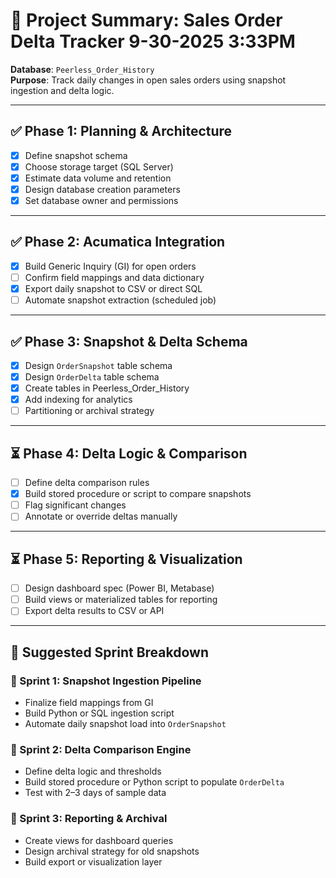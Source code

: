 # 📘 Project Summary: Sales Order Delta Tracker  9-30-2025 3:33PM
**Database**: `Peerless_Order_History`  
**Purpose**: Track daily changes in open sales orders using snapshot ingestion and delta logic.

---

## ✅ Phase 1: Planning & Architecture

- [x] Define snapshot schema  
- [x] Choose storage target (SQL Server)  
- [x] Estimate data volume and retention  
- [x] Design database creation parameters  
- [x] Set database owner and permissions  

---

## ✅ Phase 2: Acumatica Integration

- [x] Build Generic Inquiry (GI) for open orders  
- [ ] Confirm field mappings and data dictionary  
- [x] Export daily snapshot to CSV or direct SQL  
- [ ] Automate snapshot extraction (scheduled job)  

---

## ✅ Phase 3: Snapshot & Delta Schema

- [x] Design `OrderSnapshot` table schema  
- [x] Design `OrderDelta` table schema  
- [x] Create tables in Peerless_Order_History  
- [x] Add indexing for analytics  
- [ ] Partitioning or archival strategy  

---

## ⏳ Phase 4: Delta Logic & Comparison

- [ ] Define delta comparison rules  
- [X] Build stored procedure or script to compare snapshots  
- [ ] Flag significant changes  
- [ ] Annotate or override deltas manually  

---

## ⏳ Phase 5: Reporting & Visualization

- [ ] Design dashboard spec (Power BI, Metabase)  
- [ ] Build views or materialized tables for reporting  
- [ ] Export delta results to CSV or API  

---

## 🏁 Suggested Sprint Breakdown

### 🔹 Sprint 1: Snapshot Ingestion Pipeline
- Finalize field mappings from GI  
- Build Python or SQL ingestion script  
- Automate daily snapshot load into `OrderSnapshot`  

### 🔹 Sprint 2: Delta Comparison Engine
- Define delta logic and thresholds  
- Build stored procedure or Python script to populate `OrderDelta`  
- Test with 2–3 days of sample data  

### 🔹 Sprint 3: Reporting & Archival
- Create views for dashboard queries  
- Design archival strategy for old snapshots  
- Build export or visualization layer  